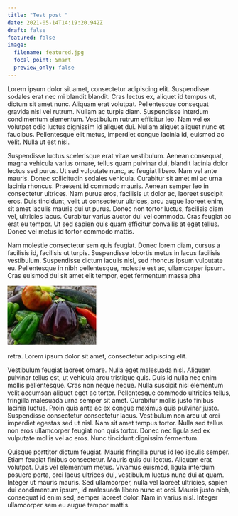 ```yaml
---
title: "Test post "
date: 2021-05-14T14:19:20.942Z
draft: false
featured: false
image:
  filename: featured.jpg
  focal_point: Smart
  preview_only: false
---
```

<!--StartFragment-->

Lorem ipsum dolor sit amet, consectetur adipiscing elit. Suspendisse sodales erat nec mi blandit blandit. Cras lectus ex, aliquet id tempus ut, dictum sit amet nunc. Aliquam erat volutpat. Pellentesque consequat gravida nisl vel rutrum. Nullam ac turpis diam. Suspendisse interdum condimentum elementum. Vestibulum rutrum efficitur leo. Nam vel ex volutpat odio luctus dignissim id aliquet dui. Nullam aliquet aliquet nunc et faucibus. Pellentesque elit metus, imperdiet congue lacinia id, euismod ac velit. Nulla ut est nisl.

Suspendisse luctus scelerisque erat vitae vestibulum. Aenean consequat, magna vehicula varius ornare, tellus quam pulvinar dui, blandit lacinia dolor lectus sed purus. Ut sed vulputate nunc, ac feugiat libero. Nam vel ante mauris. Donec sollicitudin sodales vehicula. Curabitur sit amet mi ac urna lacinia rhoncus. Praesent id commodo mauris. Aenean semper leo in consectetur ultrices. Nam purus eros, facilisis ut dolor ac, laoreet suscipit eros. Duis tincidunt, velit ut consectetur ultrices, arcu augue laoreet enim, sit amet iaculis mauris dui ut purus. Donec non tortor luctus, facilisis diam vel, ultricies lacus. Curabitur varius auctor dui vel commodo. Cras feugiat ac erat eu tempor. Ut sed sapien quis quam efficitur convallis at eget tellus. Donec vel metus id tortor commodo mattis.

Nam molestie consectetur sem quis feugiat. Donec lorem diam, cursus a facilisis id, facilisis ut turpis. Suspendisse lobortis metus in lacus facilisis vestibulum. Suspendisse dictum iaculis nisl, sed rhoncus ipsum vulputate eu. Pellentesque in nibh pellentesque, molestie est ac, ullamcorper ipsum. Cras euismod dui sit amet elit tempor, eget fermentum massa pha

![](logo.jpg)

retra. Lorem ipsum dolor sit amet, consectetur adipiscing elit.

Vestibulum feugiat laoreet ornare. Nulla eget malesuada nisl. Aliquam pulvinar tellus est, ut vehicula arcu tristique quis. Duis id nulla nec enim mollis pellentesque. Cras non neque neque. Nulla suscipit nisl elementum velit accumsan aliquet eget ac tortor. Pellentesque commodo ultricies tellus, fringilla malesuada urna semper sit amet. Curabitur mollis justo finibus lacinia luctus. Proin quis ante ac ex congue maximus quis pulvinar justo. Suspendisse consectetur consectetur lacus. Vestibulum non arcu ut orci imperdiet egestas sed ut nisl. Nam sit amet tempus tortor. Nulla sed tellus non eros ullamcorper feugiat non quis tortor. Donec nec ligula sed ex vulputate mollis vel ac eros. Nunc tincidunt dignissim fermentum.

Quisque porttitor dictum feugiat. Mauris fringilla purus id leo iaculis semper. Etiam feugiat finibus consectetur. Mauris quis dui lectus. Aliquam erat volutpat. Duis vel elementum metus. Vivamus euismod, ligula interdum posuere porta, orci lacus ultrices dui, vestibulum luctus nunc dui at quam. Integer ut mauris mauris. Sed ullamcorper, nulla vel laoreet ultricies, sapien dui condimentum ipsum, id malesuada libero nunc et orci. Mauris justo nibh, consequat id enim sed, semper laoreet dolor. Nam in varius nisl. Integer ullamcorper sem eu augue tempor mattis.

<!--EndFragment-->

```

```